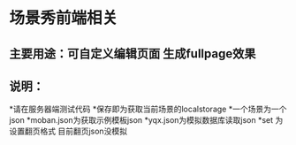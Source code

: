 # 场景秀前端相关

## 主要用途：可自定义编辑页面 生成fullpage效果

## 说明：

*请在服务器端测试代码 
*保存即为获取当前场景的localstorage 
*一个场景为一个json
*moban.json为获取示例模板json
*yqx.json为模拟数据库读取json
*set 为设置翻页格式  目前翻页json没模拟